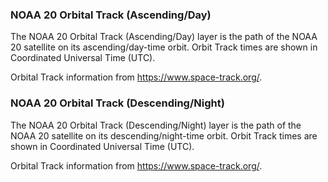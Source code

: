 ### NOAA 20 Orbital Track (Ascending/Day)
The NOAA 20 Orbital Track (Ascending/Day) layer is the path of the NOAA 20 satellite on its ascending/day-time orbit. Orbit Track times are shown in Coordinated Universal Time (UTC).

Orbital Track information from <https://www.space-track.org/>.

### NOAA 20 Orbital Track (Descending/Night)
The NOAA 20 Orbital Track (Descending/Night) layer is the path of the NOAA 20 satellite on its descending/night-time orbit. Orbit Track times are shown in Coordinated Universal Time (UTC).

Orbital Track information from <https://www.space-track.org/>.
